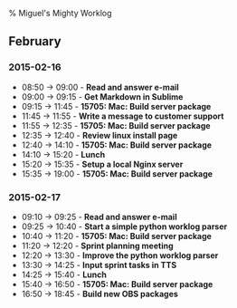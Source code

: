 % Miguel's Mighty Worklog

## February

### 2015-02-16

* 08:50 -> 09:00 - __Read and answer e-mail__
* 09:00 -> 09:15 - __Get Markdown in Sublime__
* 09:15 -> 11:45 - __15705: Mac: Build server package__
* 11:45 -> 11:55 - __Write a message to customer support__
* 11:55 -> 12:35 - __15705: Mac: Build server package__
* 12:35 -> 12:40 - __Review linux install page__
* 12:40 -> 14:10 - __15705: Mac: Build server package__
* 14:10 -> 15:20 - __Lunch__
* 15:20 -> 15:35 - __Setup a local Nginx server__
* 15:35 -> 19:00 - __15705: Mac: Build server package__

### 2015-02-17

* 09:10 -> 09:25 - __Read and answer e-mail__
* 09:25 -> 10:40 - __Start a simple python worklog parser__
* 10:40 -> 11:20 - __15705: Mac: Build server package__
* 11:20 -> 12:20 - __Sprint planning meeting__
* 12:20 -> 13:30 - __Improve the python worklog parser__
* 13:30 -> 14:25 - __Input sprint tasks in TTS__
* 14:25 -> 15:40 - __Lunch__
* 15:40 -> 16:50 - __15705: Mac: Build server package__
* 16:50 -> 18:45 - __Build new OBS packages__
